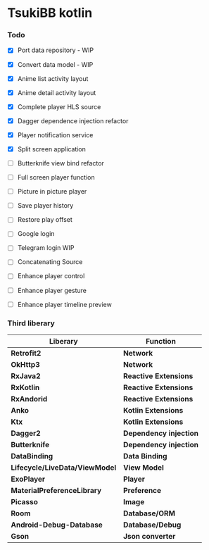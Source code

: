 # TsukiBB kotlin

### Todo

- [x] Port data repository - WIP
- [x] Convert data model - WIP
- [x] Anime list activity layout
- [x] Anime detail activity layout
- [x] Complete player HLS source
- [x] Dagger dependence injection refactor
- [x] Player notification service
- [x] Split screen application
- [ ] Butterknife view bind refactor
- [ ] Full screen player function
- [ ] Picture in picture player
- [ ] Save player history
- [ ] Restore play offset
- [ ] Google login
- [ ] Telegram login WIP
- [ ] Concatenating Source
- [ ] Enhance player control
- [ ] Enhance player gesture
- [ ] Enhance player timeline preview



### Third liberary

| Liberary                         | Function                 |
| -------------------------------- | ------------------------ |
| **Retrofit2**                    | **Network**              |
| **OkHttp3**                      | **Network**              |
| **RxJava2**                      | **Reactive Extensions**  |
| **RxKotlin**                     | **Reactive Extensions**  |
| **RxAndorid**                    | **Reactive Extensions**  |
| **Anko**                         | **Kotlin Extensions**    |
| **Ktx**                          | **Kotlin Extensions**    |
| **Dagger2**                      | **Dependency injection** |
| **Butterknife**                  | **Dependency injection** |
| **DataBinding**                  | **Data Binding**         |
| **Lifecycle/LiveData/ViewModel** | **View Model**           |
| **ExoPlayer**                    | **Player**               |
| **MaterialPreferenceLibrary**    | **Preference**           |
| **Picasso**                      | **Image**                |
| **Room**                         | **Database/ORM**         |
| **Android-Debug-Database**       | **Database/Debug**       |
| **Gson**                         | **Json converter**       |
